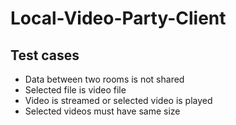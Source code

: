 # Local-Video-Party-Client

## Test cases

- Data between two rooms is not shared
- Selected file is video file
- Video is streamed or selected video is played
- Selected videos must have same size
